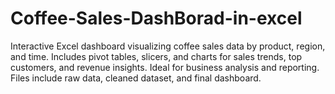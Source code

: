 # Coffee-Sales-DashBorad-in-excel
Interactive Excel dashboard visualizing coffee sales data by product, region, and time. Includes pivot tables, slicers, and charts for sales trends, top customers, and revenue insights. Ideal for business analysis and reporting. Files include raw data, cleaned dataset, and final dashboard.

